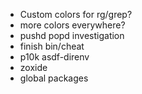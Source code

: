 * Custom colors for rg/grep?
* more colors everywhere?
* pushd popd investigation
* finish bin/cheat
* p10k asdf-direnv
* zoxide
* global packages
